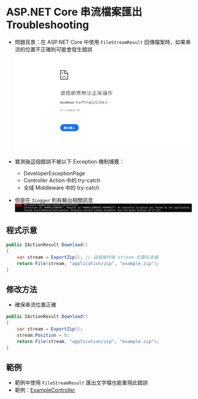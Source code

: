 # ASP.NET Core 串流檔案匯出 Troubleshooting

- 問題背景：在 ASP.NET Core 中使用 `FileStreamResult` 回傳檔案時，如果串流的位置不正確則可能會發生錯誤
![](01.png)

- 實測後這個錯誤不被以下 Exception 機制捕獲：
  - DeveloperExceptionPage
  - Controller Action 中的 try-catch
  - 全域 Middleware 中的 try-catch

- 但是在 `ILogger` 則有輸出相關訊息
![](02.png)

## 程式示意
```csharp
public IActionResult Download()
{
    var stream = ExportZip(); // 這個操作後 stream 位置在末端
    return File(stream, "application/zip", "example.zip");
}
```

## 修改方法

- 確保串流位置正確

```csharp
public IActionResult Download()
{
    var stream = ExportZip();
    stream.Position = 0;
    return File(stream, "application/zip", "example.zip");
}
```

## 範例

- 範例中使用 `FileStreamResult` 匯出文字檔也能重現此錯誤
- 範例：[ExampleController](ExampleController.cs)